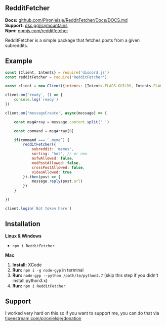 ## RedditFetcher

**Docs:** [github.com/Pironielsje/RedditFetcher/Docs/DOCS.md](https://github.com/Pironielsje/RedditFetcher/Docs/DOCS.md) <br>
**Support:** [dsc.gg/icymountains](https://dsc.gg/icymountains) <br>
**Npm:** [npmjs.com/redditfetcher](https://npmjs.com/package/redditfetcher)

RedditFetcher is a simple package that fetches posts from a given subreddits.

## Example
```js
const {Client, Intents} = require('discord.js')
const redditFetcher = require('RedditFetcher')

const client = new Client({intents: [Intents.FLAGS.GUILDS, Intents.FLAGS.GUILD_MESSAGES]})

client.on(`ready`, () => {
    console.log(`ready`)
})

client.on('messageCreate', async(message) => {

    const msgArray = message.content.split(' ')

    const command = msgArray[0]

    if(command === `.meme`) {
        redditFetcher({
            subreddit: 'memes',
            sorting: "hot", // or new
            nsfwAllowed: false,
            modPostAllowed: false,
            crossPostAllowed: false,
            videoAllowed: true
        }).then(post => {
            message.reply(post.url)
        })
    }

})

client.login(`Bot token here`)
```

## Installation

**Linux & Windows**
- `npm i RedditFetcher`

**Mac**
1. **Install:** XCode
2. **Run:** `npm i -g node-gyp` in terminal
3. **Run:** `node-gyp --python /path/to/python2.7` (skip this step if you didn't install python3.x)
4. **Run:** `npm i RedditFetcher`

## Support
I worked very hard on this so if you want to support me, you can do that via [tipeestream.com/pironielsje/donation](https://www.tipeeestream.com/pironielsje/donation)